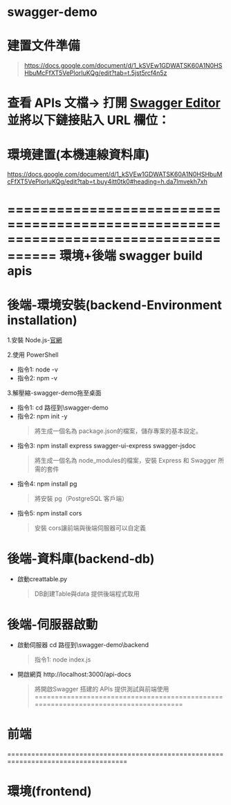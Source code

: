 # swagger-demo
# 建置文件準備
> https://docs.google.com/document/d/1_kSVEw1GDWATSK60A1N0HSHbuMcFfXT5VePlorIuKQg/edit?tab=t.5jst5rcf4n5z

# 查看 APIs 文檔-> 打開 [Swagger Editor](https://editor.swagger.io/) 並將以下鏈接貼入 URL 欄位：

# 環境建置(本機連線資料庫)
https://docs.google.com/document/d/1_kSVEw1GDWATSK60A1N0HSHbuMcFfXT5VePlorIuKQg/edit?tab=t.buy4itt0tk0#heading=h.da7lmvekh7xh

====================================================================================
環境+後端 swagger build apis
==================================================================================== 
# 後端-環境安裝(backend-Environment installation)
1.安裝 Node.js-[官網](https://nodejs.org/en)

2.使用 PowerShell
- 指令1: node -v
- 指令2: npm -v

3.解壓縮-swagger-demo拖至桌面
- 指令1: cd 路徑到\swagger-demo
- 指令2: npm init -y
  > 將生成一個名為 package.json的檔案，儲存專案的基本設定。
- 指令3: npm install express swagger-ui-express swagger-jsdoc
  > 將生成一個名為 node_modules的檔案，安裝 Express 和 Swagger 所需的套件
- 指令4: npm install pg
  > 將安裝 pg（PostgreSQL 客戶端）
- 指令5: npm install cors
  > 安裝 cors讓前端與後端伺服器可以自定義

# 後端-資料庫(backend-db) 
- 啟動creattable.py
  > DB創建Table與data 提供後端程式取用

# 後端-伺服器啟動
- 啟動伺服器 cd 路徑到\swagger-demo\backend
  > 指令1: node index.js
- 開啟網頁 http://localhost:3000/api-docs
  > 將開啟Swagger 搭建的 APIs 提供測試與前端使用
====================================================================================
# 前端
==================================================================================== 
# 環境(frontend)
>
